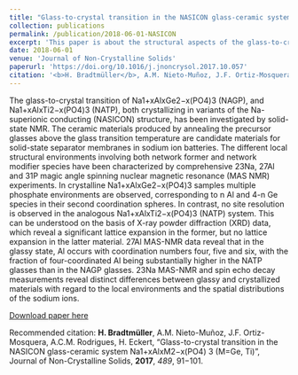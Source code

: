 ```yaml
---
title: "Glass-to-crystal transition in the NASICON glass-ceramic system Na1+xAlxM2−x(PO4)3 (M=Ge, Ti)"
collection: publications
permalink: /publication/2018-06-01-NASICON
excerpt: 'This paper is about the structural aspects of the glass-to-crystal transition in two Na-superionic conducting (NASICON) systems.'
date: 2018-06-01
venue: 'Journal of Non-Crystalline Solids'
paperurl: 'https://doi.org/10.1016/j.jnoncrysol.2017.10.057'
citation: '<b>H. Bradtmüller</b>, A.M. Nieto-Muñoz, J.F. Ortiz-Mosquera, A.C.M. Rodrigues, H. Eckert, “Glass-to-crystal transition in the NASICON glass-ceramic system Na1+xAlxM2−x(PO4) 3 (M=Ge, Ti)”, Journal of Non-Crystalline Solids, <b>2017</b>, <i>489</i>, 91−101.'
---
```

The glass-to-crystal transition of Na1+xAlxGe2−x(PO4)3 (NAGP), and Na1+xAlxTi2−x(PO4)3 (NATP), both crystallizing in variants of the Na-superionic conducting (NASICON) structure, has been investigated by solid-state NMR. The ceramic materials produced by annealing the precursor glasses above the glass transition temperature are candidate materials for solid-state separator membranes in sodium ion batteries. The different local structural environments involving both network former and network modifier species have been characterized by comprehensive 23Na, 27Al and 31P magic angle spinning nuclear magnetic resonance (MAS NMR) experiments. In crystalline Na1+xAlxGe2−x(PO4)3 samples multiple phosphate environments are observed, corresponding to n Al and 4-n Ge species in their second coordination spheres. In contrast, no site resolution is observed in the analogous Na1+xAlxTi2−x(PO4)3 (NATP) system. This can be understood on the basis of X-ray powder diffraction (XRD) data, which reveal a significant lattice expansion in the former, but no lattice expansion in the latter material. 27Al MAS-NMR data reveal that in the glassy state, Al occurs with coordination numbers four, five and six, with the fraction of four-coordinated Al being substantially higher in the NATP glasses than in the NAGP glasses. 23Na MAS-NMR and spin echo decay measurements reveal distinct differences between glassy and crystallized materials with regard to the local environments and the spatial distributions of the sodium ions.

[Download paper here](http://hbrmn.github.io/files/paper2.pdf)

Recommended citation: <b>H. Bradtmüller</b>, A.M. Nieto-Muñoz, J.F. Ortiz-Mosquera, A.C.M. Rodrigues, H. Eckert, “Glass-to-crystal transition in the NASICON glass-ceramic system Na1+xAlxM2−x(PO4) 3 (M=Ge, Ti)”, Journal of Non-Crystalline Solids, **2017**, *489*, 91−101.